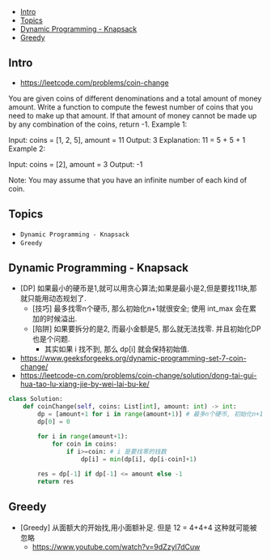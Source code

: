 - [Intro](#intro)
- [Topics](#topics)
- [Dynamic Programming - Knapsack](#dynamic-programming---knapsack)
- [Greedy](#greedy)

## Intro

- https://leetcode.com/problems/coin-change

You are given coins of different denominations and a total amount of money amount. Write a function to compute the fewest number of coins that you need to make up that amount. If that amount of money cannot be made up by any combination of the coins, return -1.
Example 1:

Input: coins = [1, 2, 5], amount = 11
Output: 3 
Explanation: 11 = 5 + 5 + 1
Example 2:

Input: coins = [2], amount = 3
Output: -1

Note:
You may assume that you have an infinite number of each kind of coin.




## Topics

- `Dynamic Programming - Knapsack`
- `Greedy`

## Dynamic Programming - Knapsack



- [DP] 如果最小的硬币是1,就可以用贪心算法;如果是最小是2,但是要找11块,那就只能用动态规划了.
  - [技巧] 最多找零n个硬币, 那么初始化n+1就很安全; 使用 int_max 会在累加的时候溢出.
  - [陷阱] 如果要拆分的是2, 而最小金额是5, 那么就无法找零. 并且初始化DP也是个问题.
    - 其实如果 i 找不到, 那么 dp[i] 就会保持初始值.
- https://www.geeksforgeeks.org/dynamic-programming-set-7-coin-change/
- https://leetcode-cn.com/problems/coin-change/solution/dong-tai-gui-hua-tao-lu-xiang-jie-by-wei-lai-bu-ke/



```py
class Solution:
    def coinChange(self, coins: List[int], amount: int) -> int:
        dp = [amount+1 for i in range(amount+1)] # 最多n个硬币, 初始化n+1就很安全
        dp[0] = 0

        for i in range(amount+1):
            for coin in coins:
                if i>=coin: # i 是要找零的钱数
                    dp[i] = min(dp[i], dp[i-coin]+1)
        
        res = dp[-1] if dp[-1] <= amount else -1
        return res
```


## Greedy

- [Greedy] 从面额大的开始找,用小面额补足. 但是 12 = 4+4+4 这种就可能被忽略
  - https://www.youtube.com/watch?v=9dZzyl7dCuw




